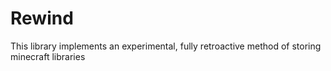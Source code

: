 # Rewind

This library implements an experimental, fully retroactive method of storing minecraft libraries
